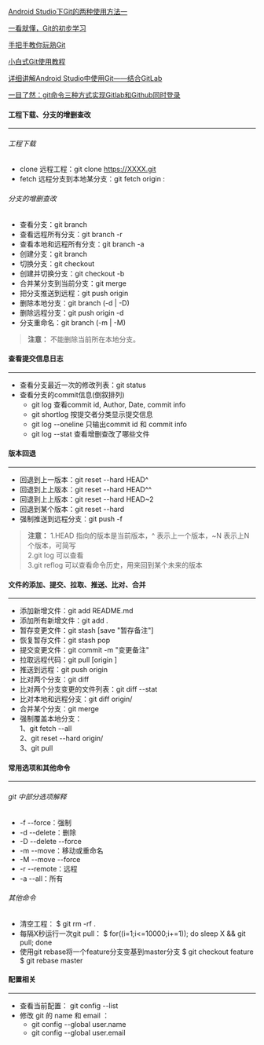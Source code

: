 [Android Studio下Git的两种使用方法一](https://blog.csdn.net/liuzhengisme/article/details/58607095)

[一看就懂，Git的初步学习](https://mp.weixin.qq.com/s?__biz=MzA5MzI3NjE2MA==&mid=2650244929&idx=1&sn=e3993b2924f314037ff714aeb0ee6ec4&chksm=8863762ebf14ff38b0095973bb8d46e3386267ac676131911c25c1c564569ce4ecaf930f00cc&mpshare=1&scene=23&srcid=0103qXBUFvLNCN0xPWyFmKO6#rd)

[手把手教你玩熟Git](https://mp.weixin.qq.com/s?__biz=MzIwNTk5NjEzNw==&mid=2247486950&idx=1&sn=a8702830b72ea10ad765054d9f67c7e4&chksm=972924e0a05eadf664619ae18d14bd97a7492d84f81ad06499dfe74eee997e1736408cffaa4e&mpshare=1&scene=23&srcid=0116k8oKzkcRH6O6xY37mqhz#rd)

[小白式Git使用教程](https://mp.weixin.qq.com/s?__biz=MzIwNTc4NTEwOQ==&mid=2247486513&idx=1&sn=2aa3579fa93ecd61cfa7f22b43e3c964&chksm=972add4ba05d545d8c09abb2d424381dd59f143e479707daff1502effb1822dd02fdec7f13dd&mpshare=1&scene=23&srcid=0130DcGzFUV1DjKJXVoQtg9W#rd)

[详细讲解Android Studio中使用Git——结合GitLab](https://www.jianshu.com/p/059ed1e01229)

[一目了然：git命令三种方式实现Gitlab和Github同时登录](https://mp.weixin.qq.com/s?__biz=MzIxNzU1Nzk3OQ==&mid=2247488116&idx=1&sn=9a52f2845c923c8d6e51a685cdeb2498&chksm=97f6acc0a08125d627afcdbc91135929c4f1c92fea849d4c0539c1ab740ac7c1c525a06c46ae&mpshare=1&scene=23&srcid=#rd)

#### 工程下载、分支的增删查改
****
###### 工程下载
+ clone 远程工程：git clone https://XXXX.git
+ fetch 远程分支到本地某分支：git fetch origin <orginname>:<localname>
###### 分支的增删查改
+ 查看分支：git branch
+ 查看远程所有分支：git branch -r
+ 查看本地和远程所有分支：git branch -a
+ 创建分支：git branch <name>
+ 切换分支：git checkout <name>
+ 创建并切换分支：git checkout -b <name>
+ 合并某分支到当前分支：git merge <name>
+ 把分支推送到远程：git push origin <name>
+ 删除本地分支：git branch (-d | -D) <name>
+ 删除远程分支：git push origin -d <name>
+ 分支重命名：git branch (-m | -M) <oldbranch> <newbranch>
>**注意：** 不能删除当前所在本地分支。
  
#### 查看提交信息日志
****
+ 查看分支最近一次的修改列表：git status
+ 查看分支的commit信息(倒叙排列)
  + git log 查看commit id, Author, Date, commit info
  + git shortlog 按提交者分类显示提交信息
  + git log --oneline 只输出commit id 和 commit info
  + git log --stat 查看增删查改了哪些文件
  
#### 版本回退
****
+ 回退到上一版本：git reset --hard HEAD^
+ 回退到上上版本：git reset --hard HEAD^^
+ 回退到上上版本：git reset --hard HEAD~2
+ 回退到某个版本：git reset --hard <commit id>
+ 强制推送到远程分支：git push -f
>**注意：**
>1.HEAD 指向的版本是当前版本，^ 表示上一个版本，~N 表示上N个版本，<commit id>可简写  
>2.git log 可以查看<commit id>  
>3.git reflog 可以查看命令历史，用来回到某个未来的版本
 
#### 文件的添加、提交、拉取、推送、比对、合并
****
+ 添加新增文件：git add README.md
+ 添加所有新增文件：git add .
+ 暂存变更文件：git stash [save "暂存备注"]
+ 恢复暂存文件：git stash pop
+ 提交变更文件：git commit -m "变更备注"
+ 拉取远程代码：git pull [origin <name>]
+ 推送到远程：git push origin <name>
+ 比对两个分支：git diff <name1> <name2>
+ 比对两个分支变更的文件列表：git diff <name1> <name2> --stat
+ 比对本地和远程分支：git diff <name> origin/<name>
+ 合并某个分支：git merge <name>
+ 强制覆盖本地分支：  
  1、git fetch --all  
  2、git reset --hard origin/<name>  
  3、git pull

#### 常用选项和其他命令
****
###### git 中部分选项解释
+ -f --force：强制
+ -d --delete：删除
+ -D --delete --force
+ -m --move：移动或重命名
+ -M --move --force
+ -r --remote：远程
+ -a --all：所有
###### 其他命令
+ 清空工程：
  $ git rm -rf .
+ 每隔X秒运行一次git pull：
  $ for((i=1;i<=10000;i+=1)); do sleep X && git pull; done
+ 使用git rebase将一个feature分支变基到master分支
  $ git checkout feature  
  $ git rebase master


#### 配置相关
****
+ 查看当前配置： git config --list
+ 修改 git 的 name 和 email ：
  + git config --global user.name <name>
  + git config --global user.email <email>
